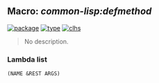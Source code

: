 ## Macro: ***common-lisp:defmethod***
[![package](https://img.shields.io/badge/Package-COMMON--LISP-5f9ea0.svg?style=social&colorA=999999)](../) [![type](https://img.shields.io/badge/Type-Macro-5f9ea0.svg?style=social&colorA=999999)](../#macro) [![clhs](https://img.shields.io/badge/CLHS-DEFMETHOD-5f9ea0.svg?style=social&colorA=999999)](http://www.lispworks.com/documentation/HyperSpec/Body/m_defmet.htm) 

> No description.

### Lambda list
```
(NAME &REST ARGS)
```
